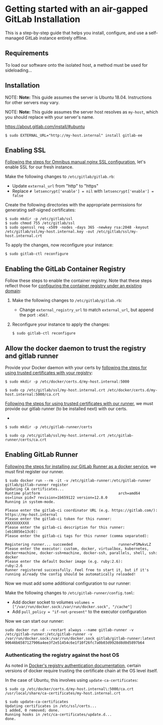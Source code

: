 # Getting started with an air-gapped GitLab Installation

This is a step-by-step guide that helps you install, configure, and use a self-managed GitLab
instance entirely offline.

## Requirements

To load our software onto the isolated host, a method must be used for sideloading...

## Installation

NOTE: **Note:**
This guide assumes the server is Ubuntu 18.04. Instructions for other servers may vary.

NOTE: **Note:**
This guide assumes the server host resolves as `my-host`, which you should replace with your
server's name.

https://about.gitlab.com/install/#ubuntu

```shell
$ sudo EXTERNAL_URL="http://my-host.internal" install gitlab-ee
```
## Enabling SSL

[Following the steps for Omnibus manual nginx SSL configuration](../../omnibus/settings/nginx.html#manually-configuring-https), let's enable SSL for our fresh instance.

Make the following changes to `/etc/gitlab/gitlab.rb`:

- Update `external_url` from "http" to "https"
- Replace `# letsencrypt['enable'] = nil` with `letsencrypt['enable'] = false`

Create the following directories with the appropriate permissions for generating self-signed certificates:

```shell
$ sudo mkdir -p /etc/gitlab/ssl
$ sudo chmod 755 /etc/gitlab/ssl
$ sudo openssl req -x509 -nodes -days 365 -newkey rsa:2048 -keyout /etc/gitlab/ssl/my-host.internal.key -out /etc/gitlab/ssl/my-host.internal.crt
```

To apply the changes, now reconfigure your instance:

```shell
$ sudo gitlab-ctl reconfigure
```

## Enabling the GitLab Container Registry

Follow these steps to enable the container registry. Note that these steps reflect those for
[configuring the container registry under an existing domain](../../administration/packages/container_registry.md#configure-container-registry-under-an-existing-gitlab-domain):

1. Make the following changes to `/etc/gitlab/gitlab.rb`:

   - Change `external_registry_url` to match `external_url`, but append the port `:4567`.

1. Reconfigure your instance to apply the changes:

   ```shell
   $ sudo gitlab-ctl reconfigure
   ```

## Allow the docker daemon to trust the registry and gitlab runner

Provide your Docker daemon with your certs by
[following the steps for using trusted certificates with your registry](../../administration/packages/container_registry.md#using-self-signed-certificates-with-container-registry):

```shell
$ sudo mkdir -p /etc/docker/certs.d/my-host.internal:5000

$ sudo cp /etc/gitlab/ssl/my-host.internal.crt /etc/docker/certs.d/my-host.internal:5000/ca.crt
```

[Following the steps for using trusted certificates with our runner](../../runner/install/docker.html#installing-trusted-ssl-server-certificates), we must provide our gitlab runner (to be installed next) with our certs.

- 

```shell
$ sudo mkdir -p /etc/gitlab-runner/certs

$ sudo cp /etc/gitlab/ssl/my-host.internal.crt /etc/gitlab-runner/certs/ca.crt
```

## Enabling GitLab Runner

[Following the steps for installing our GitLab Runner as a docker service](../../runner/install/docker.html#docker-image-installation), we must first register our runner.

```shell
$ sudo docker run --rm -it -v /etc/gitlab-runner:/etc/gitlab-runner gitlab/gitlab-runner register
Updating CA certificates...
Runtime platform                                    arch=amd64 os=linux pid=7 revision=1b659122 version=12.8.0
Running in system-mode.

Please enter the gitlab-ci coordinator URL (e.g. https://gitlab.com/):
https://my-host.internal
Please enter the gitlab-ci token for this runner:
XXXXXXXXXXX
Please enter the gitlab-ci description for this runner:
[eb18856e13c0]:
Please enter the gitlab-ci tags for this runner (comma separated):

Registering runner... succeeded                     runner=FSMwkvLZ
Please enter the executor: custom, docker, virtualbox, kubernetes, docker+machine, docker-ssh+machine, docker-ssh, parallels, shell, ssh:
docker
Please enter the default Docker image (e.g. ruby:2.6):
ruby:2.6
Runner registered successfully. Feel free to start it, but if it's running already the config should be automatically reloaded!
```

Now we must add some additional configuration to our runner:

Make the following changes to `/etc/gitlab-runner/config.toml`:

- Add docker socket to volumes `volumes = ["/var/run/docker.sock:/var/run/docker.sock", "/cache"]`
- Add `pull_policy = "if-not-present"` to the executor configuration

Now we can start our runner:

```shell
sudo docker run -d --restart always --name gitlab-runner -v /etc/gitlab-runner:/etc/gitlab-runner -v /var/run/docker.sock:/var/run/docker.sock gitlab/gitlab-runner:latest
90646b6587127906a4ee3f2e51454c6e1f10f26fc7a0b03d9928d8d0d5897b64
```

### Authenticating the registry against the host OS

As noted in [Docker's registry authentication documentation](../../registry/insecure/#docker-still-complains-about-the-certificate-when-using-authentication), certain versions of docker require trusting the certificate chain at the OS level itself.

In the case of Ubuntu, this involves using `update-ca-certificates`:

```shell
$ sudo cp /etc/docker/certs.d/my-host.internal\:5000/ca.crt /usr/local/share/ca-certificates/my-host.internal.crt

$ sudo update-ca-certificates
Updating certificates in /etc/ssl/certs...
1 added, 0 removed; done.
Running hooks in /etc/ca-certificates/update.d...
done.
```
